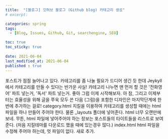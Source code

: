 ```yaml
---
title:  "[블로그] 깃허브 블로그 (Github blog) 카테고리 생성"
# excerpt: 

categories: spring
tags:
  - [Blog, Issues, Github, Git, searchengine, SEO]

toc: true
toc_sticky: true
 
date: 2021-06-04
last_modified_at: 2021-06-04
published : true
---
```


포스트가 점점 늘어나고 있다.
카테고리를 좀 나눌 필요가 드디어 생긴 듯 한데 Jeykyll에서 카테고리를 만들 수 있다는 반가운 사실! 카테고리 나누면 맨 먼저 할 것은 '전화영어' 파트 넣는거, '독서' 파트 넣는거.
좋아 그럼 이제 시작해보자. 
아 참, 그리고 이제부터는 효율성을 위해 글을 쭈욱 모두 쓴 다음 (그림)을 포함한 디자인은 마지막단계에 한번에 추가하는 걸로! 
category.html
지킬을 이용하여 카테고리를 생성할 때에는 html 파일을 하나 만들어 주어야 한다. 물론 _layouts 폴더에 넣어준다. html 너무 오랜만에 보네.
무튼, html 파일에 넣어주어야 하는 정보는 포스트들의 타이트들을 리스트로 보여준다. (처음 지킬테마를 다운로드 했을 때에 있는경우 많다.)
index.html
html 파일을 수정해 주어야 하는데, 엇 파일이 없다. 새로 추가.
